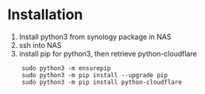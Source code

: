 # Installation
1. Install python3 from synology package in NAS
2. ssh into NAS
3. install pip for python3, then retrieve python-cloudflare
```
    sudo python3 -m ensurepip
    sudo python3 -m pip install --upgrade pip
    sudo python3 -m pip install python-cloudflare
```
